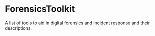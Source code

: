 # ForensicsToolkit
A list of tools to aid in digital forensics and incident response and their descriptions.
